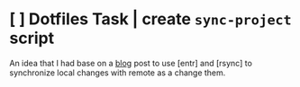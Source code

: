 # [ ] Dotfiles Task | create `sync-project` script

An idea that I had base on a [blog] post to use [entr] and [rsync] to synchronize local changes with remote as a change them.

[blog]: https://vishnudevtj.github.io/notes/rsync
